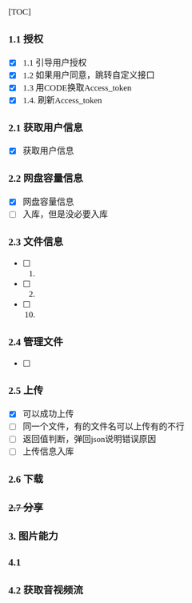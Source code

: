 <span  style="font-family: Simsun,serif; font-size: 17px; ">

[TOC]

### 1.1 授权

- [x] 1.1 引导用户授权
- [x] 1.2 如果用户同意，跳转自定义接口
- [x] 1.3 用CODE换取Access_token
- [x] 1.4. 刷新Access_token

### 2.1 获取用户信息

- [x] 获取用户信息

### 2.2 网盘容量信息

- [x] 网盘容量信息
- [ ] 入库，但是没必要入库

### 2.3 文件信息

- [ ] 1.
- [ ] 2.
- [ ] 10.

### 2.4 管理文件

- [ ]

### 2.5 上传

- [x] 可以成功上传
- [ ] 同一个文件，有的文件名可以上传有的不行
- [ ] 返回值判断，弹回json说明错误原因
- [ ] 上传信息入库

### 2.6 下载

### ~~2.7 分享~~

### 3. 图片能力

### 4.1

### 4.2 获取音视频流

</span>
